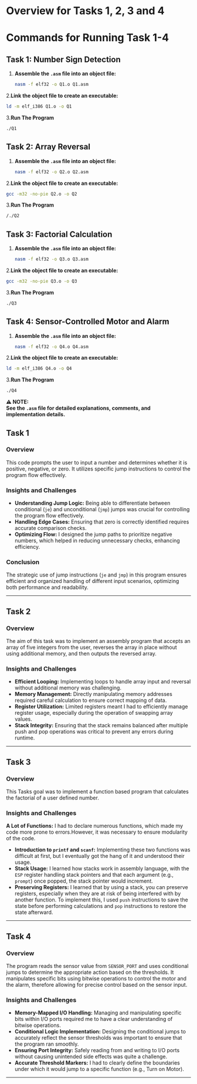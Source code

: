 # Overview for Tasks 1, 2, 3 and 4

# **Commands for Running Task 1-4**

## **Task 1: Number Sign Detection**
1. **Assemble the `.asm` file into an object file:**
   ```bash
   nasm -f elf32 -o Q1.o Q1.asm
   ```
2.**Link the object file to create an executable:**
   ```bash
   ld -m elf_i386 Q1.o -o Q1
   ```

3.**Run The Program**
   ```bash
   ./Q1
   ```
   
## **Task 2: Array Reversal**
1. **Assemble the `.asm` file into an object file:**
   ```bash
   nasm -f elf32 -o Q2.o Q2.asm
   ```
2.**Link the object file to create an executable:**
   ```bash
   gcc -m32 -no-pie Q2.o -o Q2
   ```
3.**Run The Program**
   ```bash
   /./Q2
   ```

## **Task 3: Factorial Calculation**
1. **Assemble the `.asm` file into an object file:**
   ```bash
   nasm -f elf32 -o Q3.o Q3.asm
   ```
2.**Link the object file to create an executable:**
   ```bash
   gcc -m32 -no-pie Q3.o -o Q3
   ```

3.**Run The Program**
   ```bash
   ./Q3
   ```

## **Task 4: Sensor-Controlled Motor and Alarm**
1. **Assemble the `.asm` file into an object file:**
   ```bash
   nasm -f elf32 -o Q4.o Q4.asm
   ```
2.**Link the object file to create an executable:**
   ```bash
   ld -m elf_i386 Q4.o -o Q4
   ```

3.**Run The Program**
   ```bash
   ./Q4
   ```

**⚠️ NOTE:**  
**See the `.asm` file for detailed explanations, comments, and implementation details.**


## Task 1 

### Overview

This code prompts the user to input a number and determines whether it is positive, negative, or zero. It utilizes specific jump instructions to control the program flow effectively.

### Insights and Challenges
- **Understanding Jump Logic:** Being able to differentiate between conditional (`je`) and unconditional (`jmp`) jumps was crucial for controlling the program flow effectively.
- **Handling Edge Cases:** Ensuring that zero is correctly identified requires accurate comparison checks.
- **Optimizing Flow:** I designed the jump paths to prioritize negative numbers, which helped in reducing unnecessary checks, enhancing efficiency.



### Conclusion

The strategic use of jump instructions (`je` and `jmp`) in this program ensures efficient and organized handling of different input scenarios, optimizing both performance and readability.

---

## Task 2 

### Overview
The aim of this task was to implement an assembly program that accepts an array of five integers from the user, reverses the array in place without using additional memory, and then outputs the reversed array. 


### Insights and Challenges
- **Efficient Looping:** Implementing loops to handle array input and reversal without additional memory was challenging.
- **Memory Management:** Directly manipulating memory addresses required careful calculation to ensure correct mapping of data.
- **Register Utilization:** Limited registers meant I had to efficiently manage register usage, especially during the operation of swapping array values.
- **Stack Integrity:** Ensuring that the stack remains balanced after multiple push and pop operations was critical to prevent any errors during runtime.

---

## Task 3 

### Overview
This Tasks goal was to implement a function based program that calculates the factorial of a user defined number.

### Insights and Challenges
 **A Lot of Functions:** I had to declare numerous functions, which made my code more prone to errors.However, it was necessary to ensure modularity of the code.
- **Introduction to `printf` and `scanf`:** Implementing these two functions was difficult at first, but I eventually got the hang of it and understood their usage.
- **Stack Usage:** I learned how stacks work in assembly language, with the `ESP` register handling stack pointers and that each argument (e.g., `prompt`) once popped, the stack pointer would increment.
- **Preserving Registers:** I learned that by using a stack, you can preserve registers, especially when they are at risk of being interfered with by another function. To implement this, I used `push` instructions to save the state before performing calculations and `pop` instructions to restore the state afterward.

---

## Task 4

### Overview

The program reads the sensor value from `SENSOR_PORT` and uses conditional jumps to determine the appropriate action based on the thresholds. It manipulates specific bits using bitwise operations to control the motor and the alarm, therefore allowing for precise control based on the sensor input.

### Insights and Challenges
- **Memory-Mapped I/O Handling:** Managing and manipulating specific bits within I/O ports required me to have a clear understanding of bitwise operations.
- **Conditional Logic Implementation:** Designing the conditional jumps to accurately reflect the sensor thresholds was important to ensure that the program ran smoothly.
- **Ensuring Port Integrity:** Safely reading from and writing to I/O ports without causing unintended side effects was quite a challenge.
- **Accurate Threshold Markers:** I had to clearly define the boundaries under which it would jump to a specific function (e.g., Turn on Motor).


---
